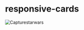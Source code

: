# responsive-cards
![Capturestarwars](https://user-images.githubusercontent.com/81877746/158171338-48e5a6b6-3b59-4bf2-868e-16a5ce8306cd.PNG)
